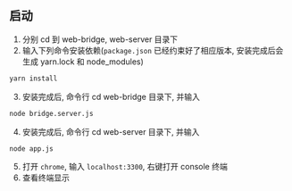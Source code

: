 ## 启动
1. 分别 cd 到 web-bridge, web-server 目录下
2. 输入下列命令安装依赖(`package.json` 已经约束好了相应版本, 安装完成后会生成 yarn.lock 和 node_modules)
```bash
yarn install
```
3. 安装完成后, 命令行 cd web-bridge 目录下, 并输入
```bash
node bridge.server.js
```
4. 安装完成后, 命令行 cd web-server 目录下, 并输入
```bash
node app.js
```
5. 打开 `chrome`, 输入 `localhost:3300`, 右键打开 console 终端
6. 查看终端显示
